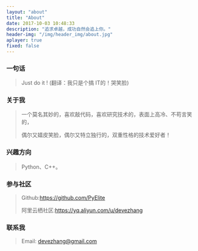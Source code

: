 ```yaml
---
layout: "about"
title: "About"
date: 2017-10-03 10:48:33
description: "追求卓越，成功自然会追上你。"
header-img: "/img/header_img/about.jpg"
aplayer: true
fixed: false
---
```


### 一句话

>Just do it !    (翻译：我只是个搞 IT的！哭笑脸)

### 关于我

>一个莫名其妙的，喜欢敲代码，喜欢研究技术的，表面上高冷、不苟言笑的，
>
>偶尔又嬉皮笑脸，偶尔又特立独行的，双重性格的技术爱好者！

### 兴趣方向

> Python、C++。

### 参与社区

 > Github:https://github.com/PyElite
 >
 > 阿里云栖社区:https://yq.aliyun.com/u/devezhang

### 联系我

>Email: devezhang@gmail.com


